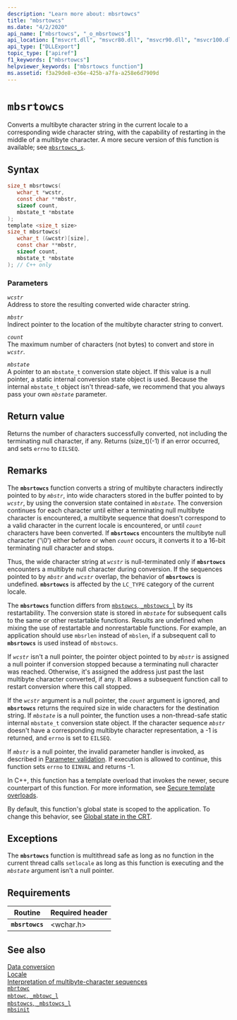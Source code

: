 ```yaml
---
description: "Learn more about: mbsrtowcs"
title: "mbsrtowcs"
ms.date: "4/2/2020"
api_name: ["mbsrtowcs", "_o_mbsrtowcs"]
api_location: ["msvcrt.dll", "msvcr80.dll", "msvcr90.dll", "msvcr100.dll", "msvcr100_clr0400.dll", "msvcr110.dll", "msvcr110_clr0400.dll", "msvcr120.dll", "msvcr120_clr0400.dll", "ucrtbase.dll", "api-ms-win-crt-convert-l1-1-0.dll", "api-ms-win-crt-private-l1-1-0.dll"]
api_type: ["DLLExport"]
topic_type: ["apiref"]
f1_keywords: ["mbsrtowcs"]
helpviewer_keywords: ["mbsrtowcs function"]
ms.assetid: f3a29de8-e36e-425b-a7fa-a258e6d7909d
---
```

# `mbsrtowcs`

Converts a multibyte character string in the current locale to a corresponding wide character string, with the capability of restarting in the middle of a multibyte character. A more secure version of this function is available; see [`mbsrtowcs_s`](mbsrtowcs-s.md).

## Syntax

```C
size_t mbsrtowcs(
   wchar_t *wcstr,
   const char **mbstr,
   sizeof count,
   mbstate_t *mbstate
);
template <size_t size>
size_t mbsrtowcs(
   wchar_t (&wcstr)[size],
   const char **mbstr,
   sizeof count,
   mbstate_t *mbstate
); // C++ only
```

### Parameters

*`wcstr`*\
Address to store the resulting converted wide character string.

*`mbstr`*\
Indirect pointer to the location of the multibyte character string to convert.

*`count`*\
The maximum number of characters (not bytes) to convert and store in *`wcstr`*.

*`mbstate`*\
A pointer to an `mbstate_t` conversion state object. If this value is a null pointer, a static internal conversion state object is used. Because the internal `mbstate_t` object isn't thread-safe, we recommend that you always pass your own *`mbstate`* parameter.

## Return value

Returns the number of characters successfully converted, not including the terminating null character, if any. Returns (size_t)(-1) if an error occurred, and sets `errno` to `EILSEQ`.

## Remarks

The **`mbsrtowcs`** function converts a string of multibyte characters indirectly pointed to by *`mbstr`*, into wide characters stored in the buffer pointed to by *`wcstr`*, by using the conversion state contained in *`mbstate`*. The conversion continues for each character until either a terminating null multibyte character is encountered, a multibyte sequence that doesn't correspond to a valid character in the current locale is encountered, or until *`count`* characters have been converted. If **`mbsrtowcs`** encounters the multibyte null character ('\0') either before or when *`count`* occurs, it converts it to a 16-bit terminating null character and stops.

Thus, the wide character string at *`wcstr`* is null-terminated only if **`mbsrtowcs`** encounters a multibyte null character during conversion. If the sequences pointed to by *`mbstr`* and *`wcstr`* overlap, the behavior of **`mbsrtowcs`** is undefined. **`mbsrtowcs`** is affected by the `LC_TYPE` category of the current locale.

The **`mbsrtowcs`** function differs from [`mbstowcs`, `_mbstowcs_l`](mbstowcs-mbstowcs-l.md) by its restartability. The conversion state is stored in *`mbstate`* for subsequent calls to the same or other restartable functions. Results are undefined when mixing the use of restartable and nonrestartable functions.  For example, an application should use `mbsrlen` instead of `mbslen`, if a subsequent call to **`mbsrtowcs`** is used instead of `mbstowcs`.

If *`wcstr`* isn't a null pointer, the pointer object pointed to by *`mbstr`* is assigned a null pointer if conversion stopped because a terminating null character was reached. Otherwise, it's assigned the address just past the last multibyte character converted, if any. It allows a subsequent function call to restart conversion where this call stopped.

If the *`wcstr`* argument is a null pointer, the *`count`* argument is ignored, and **`mbsrtowcs`** returns the required size in wide characters for the destination string. If *`mbstate`* is a null pointer, the function uses a non-thread-safe static internal `mbstate_t` conversion state object. If the character sequence *`mbstr`* doesn't have a corresponding multibyte character representation, a -1 is returned, and `errno` is set to `EILSEQ`.

If *`mbstr`* is a null pointer, the invalid parameter handler is invoked, as described in [Parameter validation](../parameter-validation.md). If execution is allowed to continue, this function sets `errno` to `EINVAL` and returns -1.

In C++, this function has a template overload that invokes the newer, secure counterpart of this function. For more information, see [Secure template overloads](../secure-template-overloads.md).

By default, this function's global state is scoped to the application. To change this behavior, see [Global state in the CRT](../global-state.md).

## Exceptions

The **`mbsrtowcs`** function is multithread safe as long as no function in the current thread calls `setlocale` as long as this function is executing and the *`mbstate`* argument isn't a null pointer.

## Requirements

| Routine | Required header |
|---|---|
| **`mbsrtowcs`** | \<wchar.h> |

## See also

[Data conversion](../data-conversion.md)\
[Locale](../locale.md)\
[Interpretation of multibyte-character sequences](../interpretation-of-multibyte-character-sequences.md)\
[`mbrtowc`](mbrtowc.md)\
[`mbtowc`, `_mbtowc_l`](mbtowc-mbtowc-l.md)\
[`mbstowcs`, `_mbstowcs_l`](mbstowcs-mbstowcs-l.md)\
[`mbsinit`](mbsinit.md)
